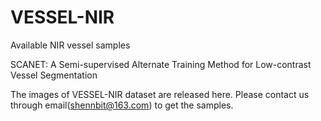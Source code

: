 # VESSEL-NIR
Available NIR vessel samples

SCANET: A Semi-supervised Alternate Training Method for Low-contrast Vessel Segmentation

The images of VESSEL-NIR dataset are released here. Please contact us through email(shennbit@163.com) to get the samples.
